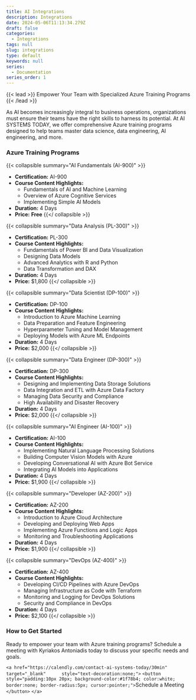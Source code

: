 ```yaml
---
title: AI Integrations
description: Integrations
date: 2024-05-06T11:13:34.279Z
draft: false
categories:
  - Integrations
tags: null
slug: integrations
type: default
keywords: null
series:
  - Documentation
series_order: 1
---
```

{{< lead >}}
Empower Your Team with Specialized Azure Training Programs
{{< /lead >}}

As AI becomes increasingly integral to business operations, organizations must ensure their teams have the right skills to harness its potential. At AI SYSTEMS TODAY, we offer comprehensive Azure training programs designed to help teams master data science, data engineering, AI engineering, and more.

### **Azure Training Programs**

{{< collapsible summary="AI Fundamentals (AI-900)" >}}

- **Certification:** AI-900
- **Course Content Highlights:**
  - Fundamentals of AI and Machine Learning
  - Overview of Azure Cognitive Services
  - Implementing Simple AI Models
- **Duration:** 4 Days
- **Price:** **Free**
  {{</ collapsible >}}

{{< collapsible summary="Data Analysis (PL-300)" >}}

- **Certification:** PL-300
- **Course Content Highlights:**
  - Fundamentals of Power BI and Data Visualization
  - Designing Data Models
  - Advanced Analytics with R and Python
  - Data Transformation and DAX
- **Duration:** 4 Days
- **Price:** $1,800
  {{</ collapsible >}}

{{< collapsible summary="Data Scientist (DP-100)" >}}

- **Certification:** DP-100
- **Course Content Highlights:**
  - Introduction to Azure Machine Learning
  - Data Preparation and Feature Engineering
  - Hyperparameter Tuning and Model Management
  - Deploying Models with Azure ML Endpoints
- **Duration:** 4 Days
- **Price:** $2,000
  {{</ collapsible >}}

{{< collapsible summary="Data Engineer (DP-300)" >}}

- **Certification:** DP-300
- **Course Content Highlights:**
  - Designing and Implementing Data Storage Solutions
  - Data Integration and ETL with Azure Data Factory
  - Managing Data Security and Compliance
  - High Availability and Disaster Recovery
- **Duration:** 4 Days
- **Price:** $2,000
  {{</ collapsible >}}

{{< collapsible summary="AI Engineer (AI-100)" >}}

- **Certification:** AI-100
- **Course Content Highlights:**
  - Implementing Natural Language Processing Solutions
  - Building Computer Vision Models with Azure
  - Developing Conversational AI with Azure Bot Service
  - Integrating AI Models into Applications
- **Duration:** 4 Days
- **Price:** $1,900
  {{</ collapsible >}}

{{< collapsible summary="Developer (AZ-200)" >}}

- **Certification:** AZ-200
- **Course Content Highlights:**
  - Introduction to Azure Cloud Architecture
  - Developing and Deploying Web Apps
  - Implementing Azure Functions and Logic Apps
  - Monitoring and Troubleshooting Applications
- **Duration:** 4 Days
- **Price:** $1,900
  {{</ collapsible >}}

{{< collapsible summary="DevOps (AZ-400)" >}}

- **Certification:** AZ-400
- **Course Content Highlights:**
  - Developing CI/CD Pipelines with Azure DevOps
  - Managing Infrastructure as Code with Terraform
  - Monitoring and Logging for DevOps Solutions
  - Security and Compliance in DevOps
- **Duration:** 4 Days
- **Price:** $2,100
  {{</ collapsible >}}

### **How to Get Started**

Ready to empower your team with Azure training programs? Schedule a meeting with Kyriakos Antoniadis today to discuss your specific needs and goals.

`<a href="https://calendly.com/contact-ai-systems-today/30min"      target="_blank"      style="text-decoration:none;">`
      `<button style="padding:10px 20px; background-color:#1f78b4; color:white; border:none; border-radius:5px; cursor:pointer;">`Schedule a Meeting
      `</button>`
`</a>`
